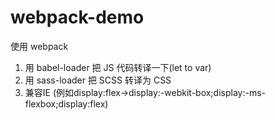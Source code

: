 # webpack-demo
使用 webpack

1. 用 babel-loader 把 JS 代码转译一下(let to var)
2. 用 sass-loader 把 SCSS 转译为 CSS
3. 兼容IE (例如display:flex->display:-webkit-box;display:-ms-flexbox;display:flex)
